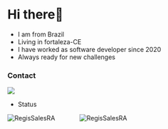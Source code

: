 # Hi there👋


- I am from Brazil
- Living in fortaleza-CE
- I have worked as software developer since 2020
- Always ready for new challenges


### Contact 

[<img src="https://img.shields.io/badge/linkedin-%230077B5.svg?&style=for-the-badge&logo=linkedin&logoColor=white" />](https://www.linkedin.com/in/regisrommel/) 

- Status 

<img src="https://github-readme-stats.vercel.app/api/top-langs/?username=RegisSalesRA&layout=compact)" alt="RegisSalesRA"/>&nbsp;&nbsp;&nbsp;&nbsp;&nbsp;&nbsp;&nbsp;&nbsp;&nbsp;&nbsp;&nbsp;&nbsp;&nbsp;&nbsp;<img src="https://github-readme-stats.vercel.app/api?username=RegisSalesRA&count_private=true&show_icons=true" alt="RegisSalesRA"/> 
 



<!--
**RegisSalesRA/RegisSalesRA** is a ✨ _special_ ✨ repository because its `README.md` (this file) appears on your GitHub profile.

Here are some ideas to get you started:

- 🔭 I’m currently working on ...
- 🌱 I’m currently learning ...
- 👯 I’m looking to collaborate on ...
- 🤔 I’m looking for help with ...
- 💬 Ask me about ...
- 📫 How to reach me: ...
- 😄 Pronouns: ...
- ⚡ Fun fact: ...
-->
